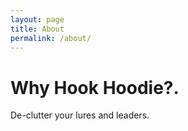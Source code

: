 ```yaml
---
layout: page
title: About
permalink: /about/
---
```


# Why Hook Hoodie?.

De-clutter your lures and leaders.